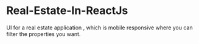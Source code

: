 # Real-Estate-In-ReactJs
UI for a real estate application , which is mobile responsive where you can filter the properties you want. 
